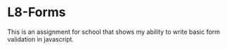 # L8-Forms
 This is an assignment for school that shows my ability to write basic form validation
 in javascript.
